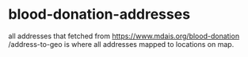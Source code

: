 # blood-donation-addresses
all addresses that fetched from https://www.mdais.org/blood-donation
/address-to-geo is where all addresses mapped to locations on map.
